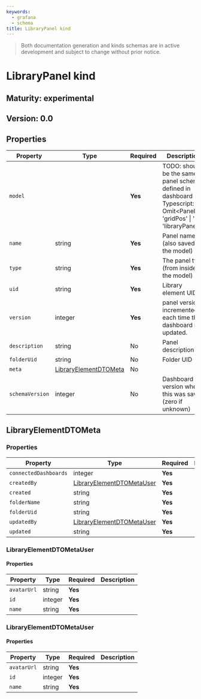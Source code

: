 ```yaml
---
keywords:
  - grafana
  - schema
title: LibraryPanel kind
---
```

> Both documentation generation and kinds schemas are in active development and subject to change without prior notice.

# LibraryPanel kind

## Maturity: experimental
## Version: 0.0

## Properties

| Property        | Type                                            | Required | Description                                                                                                                          |
|-----------------|-------------------------------------------------|----------|--------------------------------------------------------------------------------------------------------------------------------------|
| `model`         |                                                 | **Yes**  | TODO: should be the same panel schema defined in dashboard<br/>Typescript: Omit<Panel, 'gridPos' &#124; 'id' &#124; 'libraryPanel'>; |
| `name`          | string                                          | **Yes**  | Panel name (also saved in the model)                                                                                                 |
| `type`          | string                                          | **Yes**  | The panel type (from inside the model)                                                                                               |
| `uid`           | string                                          | **Yes**  | Library element UID                                                                                                                  |
| `version`       | integer                                         | **Yes**  | panel version, incremented each time the dashboard is updated.                                                                       |
| `description`   | string                                          | No       | Panel description                                                                                                                    |
| `folderUid`     | string                                          | No       | Folder UID                                                                                                                           |
| `meta`          | [LibraryElementDTOMeta](#libraryelementdtometa) | No       |                                                                                                                                      |
| `schemaVersion` | integer                                         | No       | Dashboard version when this was saved (zero if unknown)                                                                              |

## LibraryElementDTOMeta

### Properties

| Property              | Type                                                    | Required | Description |
|-----------------------|---------------------------------------------------------|----------|-------------|
| `connectedDashboards` | integer                                                 | **Yes**  |             |
| `createdBy`           | [LibraryElementDTOMetaUser](#libraryelementdtometauser) | **Yes**  |             |
| `created`             | string                                                  | **Yes**  |             |
| `folderName`          | string                                                  | **Yes**  |             |
| `folderUid`           | string                                                  | **Yes**  |             |
| `updatedBy`           | [LibraryElementDTOMetaUser](#libraryelementdtometauser) | **Yes**  |             |
| `updated`             | string                                                  | **Yes**  |             |

### LibraryElementDTOMetaUser

#### Properties

| Property    | Type    | Required | Description |
|-------------|---------|----------|-------------|
| `avatarUrl` | string  | **Yes**  |             |
| `id`        | integer | **Yes**  |             |
| `name`      | string  | **Yes**  |             |

### LibraryElementDTOMetaUser

#### Properties

| Property    | Type    | Required | Description |
|-------------|---------|----------|-------------|
| `avatarUrl` | string  | **Yes**  |             |
| `id`        | integer | **Yes**  |             |
| `name`      | string  | **Yes**  |             |



